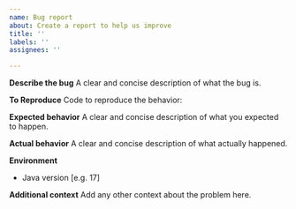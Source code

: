 ```yaml
---
name: Bug report
about: Create a report to help us improve
title: ''
labels: ''
assignees: ''

---
```


**Describe the bug**
A clear and concise description of what the bug is.

**To Reproduce**
Code to reproduce the behavior:

**Expected behavior**
A clear and concise description of what you expected to happen.

**Actual behavior**
A clear and concise description of what actually happened.

**Environment**
 - Java version [e.g. 17]

**Additional context**
Add any other context about the problem here.
